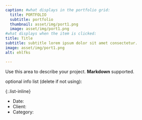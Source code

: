 ```yaml
---
caption: #what displays in the portfolio grid:
  title: PORTFOLIO
  subtitle: portfolio
  thumbnail: asset/img/port1.png
  image: asset/img/port1.png
#what displays when the item is clicked:
title: Title
subtitle: subtitle lorem ipsum dolor sit amet consectetur.
image: asset/img/port1.png
alt: ehlfks

---
```

Use this area to describe your project. **Markdown** supported.

optional info list (delete if not using):

{:.list-inline} 
- Date: 
- Client: 
- Category: 

